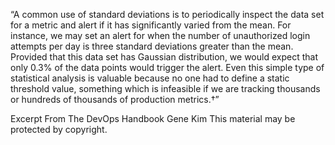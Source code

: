 “A common use of standard deviations is to periodically inspect the data set for a metric and alert if it has significantly varied from the mean. For instance, we may set an alert for when the number of unauthorized login attempts per day is three standard deviations greater than the mean. Provided that this data set has Gaussian distribution, we would expect that only 0.3% of the data points would trigger the alert.
Even this simple type of statistical analysis is valuable because no one had to define a static threshold value, something which is infeasible if we are tracking thousands or hundreds of thousands of production metrics.†”

Excerpt From
The DevOps Handbook
Gene Kim
This material may be protected by copyright.